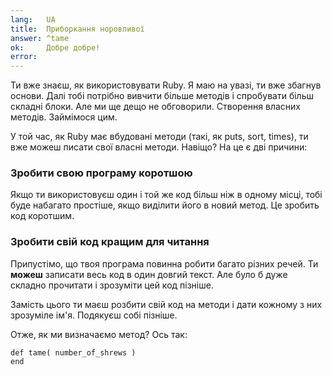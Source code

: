 ```yaml
---
lang:   UA
title:  Приборкання норовливої
answer: ^tame
ok:     Добре добре!
error:
---
```


Ти вже знаєш, як використовувати Ruby. Я маю на увазі, ти вже збагнув основи.
Далі тобі потрібно вивчити більше методів і спробувати більш складні блоки.
Але ми ще дещо не обговорили. Створення власних методів. Займімося цим.

У той час, як Ruby має вбудовані методи (такі, як puts, sort, times),
ти вже можеш писати свої власні методи. Навіщо? На це є дві причини:

### Зробити свою програму коротшою
Якщо ти використовуєш один і той же код більш ніж в одному місці, тобі буде набагато простіше,
якщо виділити його в новий метод. Це зробить код коротшим.

### Зробити свій код кращим для читання
Припустімо, що твоя програма повинна робити багато різних речей.
Ти __можеш__ записати весь код в один довгий текст. Але було б дуже складно прочитати і зрозуміти цей код пізніше.

Замість цього ти маєш розбити свій код на методи і дати кожному з них зрозуміле ім'я. Подякуєш собі пізніше.

Отже, як ми визначаємо метод? Ось так:

    def tame( number_of_shrews )
    end
